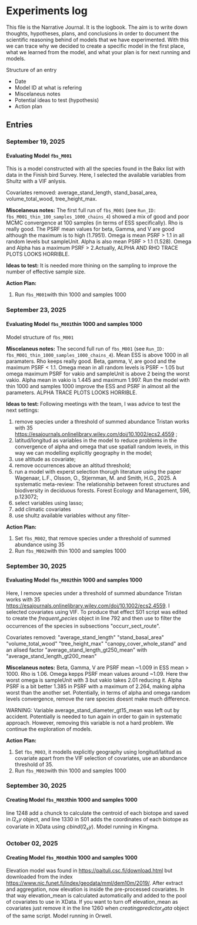 # Experiments log

This file is the Narrative Journal. It is the logbook. The aim is to write down thoughts, hypotheses, plans, and conclusions in order to document the scientific reasoning behind of models that we have experimented. With this we can trace why we decided to create a specific model in the first place, what we learned from the model, and what your plan is for next running and models.


Structure of an entry

- Date
- Model ID at what is refering
- Miscelaneus notes
- Potential ideas to test (hypothesis)
- Action plan

## Entries

### September 19, 2025
#### Evaluating Model `fbs_M001`

This is a model constructed with all the species found in the Bakx list with data in the Finish bird Survey. Here, I selected the available variables from Shultz with a VIF anlysis. 

Covariates removed: average_stand_length, stand_basal_area, volume_total_wood,   tree_height_max.


**Miscelaneus notes:** The first full run of `fbs_M001` (see `Run_ID: fbs_M001_thin_100_samples_1000_chains_4`) showed a mix of good and poor MCMC convergence at 100 samples (in terms of ESS specifically).  Rho is really good. The PSRF mean values for beta, Gamma, and V are good although the maximum is to high (1.7951). Omega is mean PSRF > 1.1 in all random levels but sampleUnit. Alpha is also mean PSRF > 1.1 (1.528). Omega and Alpha has a maximum PSRF > 2.Actually, ALPHA AND RHO TRACE PLOTS LOOKS HORRIBLE.

**Ideas to test:** It is needed more thining on the sampling to improve the number of effective sample size.

**Action Plan:**
1.  Run `fbs_M001`with thin 1000 and samples 1000

### September 23, 2025
#### Evaluating Model `fbs_M001`thin 1000 and samples 1000

Model structure of `fbs_M001`

**Miscelaneus notes:** The second full run of `fbs_M001` (see `Run_ID: fbs_M001_thin_1000_samples_1000_chains_4`). Mean ESS is above 1000 in all paramaters. Rho keeps really good. Beta, gamma,  V, are good and the maximum PSRF < 1.1. Omega mean in all random levels is PSRF ~ 1.05 but omega maximum PSRF for vakio and sampleUnit is above 2 being the worst vakio. Alpha mean in vakio is 1.445 and maximum 1.997. Run the model with thin 1000 and samples 1000 improve the ESS and PSRF in almost all the parameters. ALPHA TRACE PLOTS LOOKS HORRIBLE.

**Ideas to test:** Following meetings with the team, I was advice to test the next settings: 

1) remove species under a threshold of summed abundance Tristan works with 35 https://esajournals.onlinelibrary.wiley.com/doi/10.1002/ecs2.4559 ; 
2) latitud/longitud as variables in the model to reduce problems in the convergence of alpha and omega that use spatiall random levels, in this way we can modelling explicitly geography in the model; 
3) use altitude as covariate; 
4) remove occurrences above an altitud threshold; 
5) run a model with experst selection thorugh literature using the paper Wagenaar, L.F., Olsson, O., Stjernman, M. and Smith, H.G., 2025. A systematic meta-review: The relationship between forest structures and biodiversity in deciduous forests. Forest Ecology and Management, 596, p.123072; 
6) select variables using lasso; 
7) add climatic covariates
0) use shultz available variables without any filter-

**Action Plan:**
1. Set `fbs_M002`, that remove species under a threshold of summed abundance using 35
2. Run `fbs_M002`with thin 1000 and samples 1000

### September 30, 2025
#### Evaluating Model `fbs_M002`thin 1000 and samples 1000

Here, I remove species under a threshold of summed abundance Tristan works with 35 https://esajournals.onlinelibrary.wiley.com/doi/10.1002/ecs2.4559. I selected covariates using VIF. To produce that effect S01 script was edited to create the $frequent_species$ object in line 792 and then use to filter the occurrences of the species in subsections "occurr_sect_route".

Covariates removed: "average_stand_length"     "stand_basal_area"         "volume_total_wood"    "tree_height_max"    "canopy_cover_whole_stand"  and an alised factor "average_stand_length_gt250_mean" with "average_stand_length_gt200_mean"

**Miscelaneus notes:** Beta, Gamma, V are PSRF mean ~1.009 in ESS mean > 1000. Rho is 1.06. Omega kepps PSRF mean values around ~1.09. Here thw worst omega is sampleUnit with 3 but vakio takes 2.01 reducing it. Alpha PSRF is a bit better 1.385 in PSRF with a maximum of 2.264, making alpha worst than the another set. Potentially, in terms of alpha and omega random levels convergence, remove the rare species doesnt make much difference.

WARNING: Variable average_stand_diameter_gt15_mean was left out by accident. Potentially is needed to tun again in order to gain in systematic approach. However, removing this variable is not a hard problem. We continue the exploration of models.

**Action Plan:**
1. Set `fbs_M003`, it modells explicitly geography using longitud/latitud as covariate apart from the VIF selection of covariates, use an abundance threshold of 35.
2. Run `fbs_M003`with thin 1000 and samples 1000

### September 30, 2025
#### Creating Model `fbs_M003`thin 1000 and samples 1000

line 1248 add a chunck to calculate the centroid of each biotope and saved in $l2_xy$ object, and line 1330 in S01 adds the coordinates of each biotope as covariate in XData using $cbind(l2_xy)$. Model running in Kingma.

### October 02, 2025
#### Creating Model `fbs_M004`thin 1000 and samples 1000

Elevation model was found in https://paituli.csc.fi/download.html but downloaded from the index https://www.nic.funet.fi/index/geodata/mml/dem10m/2019/. After extract and aggregation, now elevation is inside the pre-processed covariates. In that way elevation_mean is calculated automatically and added to the pool of covariates to use in XData. If you want to turn off elevation_mean as covariates just remove it in the line 1260 when $creating predictor_data$ object of the same script. Model running in Orwell.








